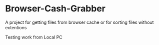 # Browser-Cash-Grabber
A project for getting files from browser cache or for sorting files without extentions

Testing work from Local PC
